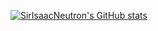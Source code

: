 [![SirIsaacNeutron's GitHub stats](https://github-readme-stats-ruby-one.vercel.app/api?username=SirIsaacNeutron)](https://github.com/anuraghazra/github-readme-stats)


<!--
**SirIsaacNeutron/SirIsaacNeutron** is a ✨ _special_ ✨ repository because its `README.md` (this file) appears on your GitHub profile.

Here are some ideas to get you started:

- 🔭 I’m currently working on ...
- 🌱 I’m currently learning ...
- 👯 I’m looking to collaborate on ...
- 🤔 I’m looking for help with ...
- 💬 Ask me about ...
- 📫 How to reach me: ...
- 😄 Pronouns: ...
- ⚡ Fun fact: ...
-->
